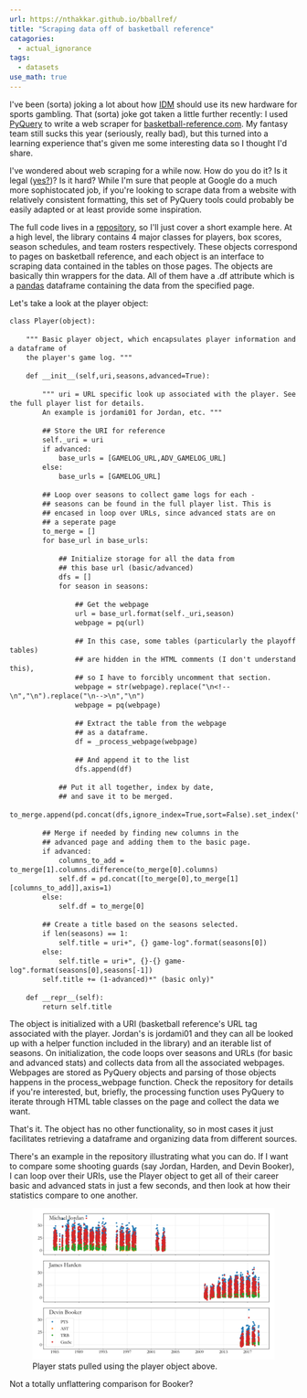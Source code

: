 ```yaml
---
url: https://nthakkar.github.io/bballref/
title: "Scraping data off of basketball reference"
catagories:
  - actual_ignorance
tags:
  - datasets
use_math: true
---
```


I've been (sorta) joking a lot about how [IDM](http://idmod.org) should use its new hardware for sports gambling. That (sorta) joke got taken a little further recently: I used [PyQuery](https://pythonhosted.org/pyquery/) to write a web scraper for [basketball-reference.com](https://www.basketball-reference.com/). My fantasy team still sucks this year (seriously, really bad), but this turned into a learning experience that's given me some interesting data so I thought I'd share.

I've wondered about web scraping for a while now. How do you do it? Is it legal ([yes?](https://stackoverflow.com/questions/32429445/is-web-scraping-allowed))? Is it hard? While I'm sure that people at Google do a much more sophistocated job, if you're looking to scrape data from a website with relatively consistent formatting, this set of PyQuery tools could probably be easily adapted or at least provide some inspiration.

The full code lives in a [repository](https://github.com/nthakkar/basketballref), so I'll just cover a short example here. At a high level, the library contains 4 major classes for players, box scores, season schedules, and team rosters respectively. These objects correspond to pages on basketball reference, and each object is an interface to scraping data contained in the tables on those pages. The objects are basically thin wrappers for the data. All of them have a .df attribute which is a [pandas](https://pandas.pydata.org/) dataframe containing the data from the specified page.

Let's take a look at the player object:

```
class Player(object):

	""" Basic player object, which encapsulates player information and a dataframe of
	the player's game log. """

	def __init__(self,uri,seasons,advanced=True):

		""" uri = URL specific look up associated with the player. See the full player list for details.
		An example is jordami01 for Jordan, etc. """

		## Store the URI for reference
		self._uri = uri
		if advanced:
			base_urls = [GAMELOG_URL,ADV_GAMELOG_URL]
		else:
			base_urls = [GAMELOG_URL]
		
		## Loop over seasons to collect game logs for each -
		## seasons can be found in the full player list. This is 
		## encased in loop over URLs, since advanced stats are on
		## a seperate page
		to_merge = []
		for base_url in base_urls:
			
			## Initialize storage for all the data from
			## this base url (basic/advanced)
			dfs = []
			for season in seasons:

				## Get the webpage
				url = base_url.format(self._uri,season)
				webpage = pq(url)

				## In this case, some tables (particularly the playoff tables)
				## are hidden in the HTML comments (I don't understand this),
				## so I have to forcibly uncomment that section.
				webpage = str(webpage).replace("\n<!--\n","\n").replace("\n-->\n","\n")
				webpage = pq(webpage)

				## Extract the table from the webpage
				## as a dataframe.
				df = _process_webpage(webpage)

				## And append it to the list
				dfs.append(df)

			## Put it all together, index by date,
			## and save it to be merged.
			to_merge.append(pd.concat(dfs,ignore_index=True,sort=False).set_index("date"))

		## Merge if needed by finding new columns in the
		## advanced page and adding them to the basic page.
		if advanced:
			columns_to_add = to_merge[1].columns.difference(to_merge[0].columns)
			self.df = pd.concat([to_merge[0],to_merge[1][columns_to_add]],axis=1)
		else:
			self.df = to_merge[0]

		## Create a title based on the seasons selected.
		if len(seasons) == 1:
			self.title = uri+", {} game-log".format(seasons[0])
		else:
			self.title = uri+", {}-{} game-log".format(seasons[0],seasons[-1])
		self.title += (1-advanced)*" (basic only)"

	def __repr__(self):
		return self.title
```

The object is initialized with a URI (basketball reference's URL tag associated with the player. Jordan's is jordami01 and they can all be looked up with a helper function included in the library) and an iterable list of seasons. On initialization, the code loops over seasons and URLs (for basic and advanced stats) and collects data from all the associated webpages. Webpages are stored as PyQuery objects and parsing of those objects happens in the process_webpage function. Check the repository for details if you're interested, but, briefly, the processing function uses PyQuery to iterate through HTML table classes on the page and collect the data we want.

That's it. The object has no other functionality, so in most cases it just facilitates retrieving a dataframe and organizing data from different sources. 

There's an example in the repository illustrating what you can do. If I want to compare some shooting guards (say Jordan, Harden, and Devin Booker), I can loop over their URIs, use the Player object to get all of their career basic and advanced stats in just a few seconds, and then look at how their statistics compare to one another. 

<!-- Banner heading -->
<figure>
<center> <img src="../assets/images/player_compare.png" width="600px" /> </center>
<figcaption> Player stats pulled using the player object above.  </figcaption>
</figure>

Not a totally unflattering comparison for Booker?









